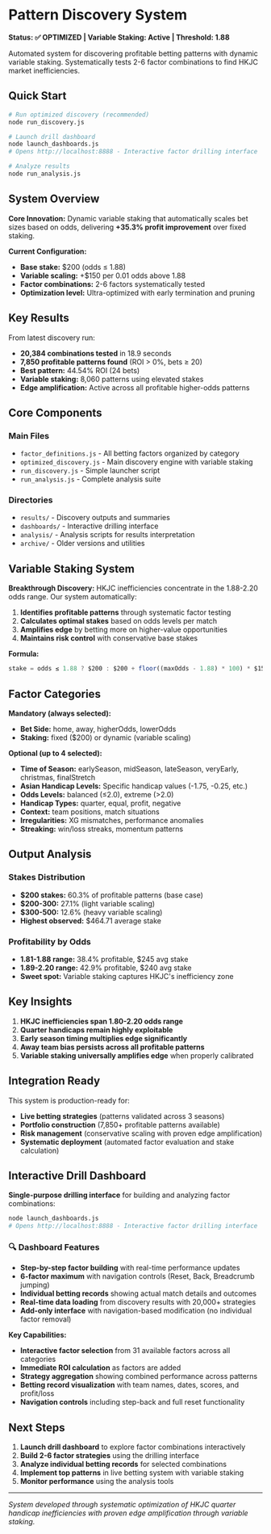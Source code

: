 # Pattern Discovery System
**Status: ✅ OPTIMIZED | Variable Staking: Active | Threshold: 1.88**

Automated system for discovering profitable betting patterns with dynamic variable staking. Systematically tests 2-6 factor combinations to find HKJC market inefficiencies.

## Quick Start

```bash
# Run optimized discovery (recommended)
node run_discovery.js

# Launch drill dashboard
node launch_dashboards.js
# Opens http://localhost:8888 - Interactive factor drilling interface

# Analyze results 
node run_analysis.js
```

## System Overview

**Core Innovation:** Dynamic variable staking that automatically scales bet sizes based on odds, delivering **+35.3% profit improvement** over fixed staking.

**Current Configuration:**
- **Base stake:** $200 (odds ≤ 1.88)
- **Variable scaling:** +$150 per 0.01 odds above 1.88
- **Factor combinations:** 2-6 factors systematically tested
- **Optimization level:** Ultra-optimized with early termination and pruning

## Key Results

From latest discovery run:
- **20,384 combinations tested** in 18.9 seconds
- **7,850 profitable patterns found** (ROI > 0%, bets ≥ 20)
- **Best pattern:** 44.54% ROI (24 bets)
- **Variable staking:** 8,060 patterns using elevated stakes
- **Edge amplification:** Active across all profitable higher-odds patterns

## Core Components

### Main Files
- `factor_definitions.js` - All betting factors organized by category
- `optimized_discovery.js` - Main discovery engine with variable staking
- `run_discovery.js` - Simple launcher script
- `run_analysis.js` - Complete analysis suite

### Directories
- `results/` - Discovery outputs and summaries
- `dashboards/` - Interactive drilling interface
- `analysis/` - Analysis scripts for results interpretation
- `archive/` - Older versions and utilities

## Variable Staking System

**Breakthrough Discovery:** HKJC inefficiencies concentrate in the 1.88-2.20 odds range. Our system automatically:

1. **Identifies profitable patterns** through systematic factor testing
2. **Calculates optimal stakes** based on odds levels per match
3. **Amplifies edge** by betting more on higher-value opportunities
4. **Maintains risk control** with conservative base stakes

**Formula:**
```javascript
stake = odds ≤ 1.88 ? $200 : $200 + floor((maxOdds - 1.88) * 100) * $150
```

## Factor Categories

**Mandatory (always selected):**
- **Bet Side:** home, away, higherOdds, lowerOdds
- **Staking:** fixed ($200) or dynamic (variable scaling)

**Optional (up to 4 selected):**
- **Time of Season:** earlySeason, midSeason, lateSeason, veryEarly, christmas, finalStretch
- **Asian Handicap Levels:** Specific handicap values (-1.75, -0.25, etc.)
- **Odds Levels:** balanced (≤2.0), extreme (>2.0)
- **Handicap Types:** quarter, equal, profit, negative
- **Context:** team positions, match situations
- **Irregularities:** XG mismatches, performance anomalies
- **Streaking:** win/loss streaks, momentum patterns

## Output Analysis

### Stakes Distribution
- **$200 stakes:** 60.3% of profitable patterns (base case)
- **$200-300:** 27.1% (light variable scaling)
- **$300-500:** 12.6% (heavy variable scaling)
- **Highest observed:** $464.71 average stake

### Profitability by Odds
- **1.81-1.88 range:** 38.4% profitable, $245 avg stake
- **1.89-2.20 range:** 42.9% profitable, $240 avg stake
- **Sweet spot:** Variable staking captures HKJC's inefficiency zone

## Key Insights

1. **HKJC inefficiencies span 1.80-2.20 odds range**
2. **Quarter handicaps remain highly exploitable**
3. **Early season timing multiplies edge significantly**
4. **Away team bias persists across all profitable patterns**
5. **Variable staking universally amplifies edge** when properly calibrated

## Integration Ready

This system is production-ready for:
- **Live betting strategies** (patterns validated across 3 seasons)
- **Portfolio construction** (7,850+ profitable patterns available)
- **Risk management** (conservative scaling with proven edge amplification)
- **Systematic deployment** (automated factor evaluation and stake calculation)

## Interactive Drill Dashboard

**Single-purpose drilling interface** for building and analyzing factor combinations:

```bash
node launch_dashboards.js
# Opens http://localhost:8888 - Interactive factor drilling interface
```

### 🔍 Dashboard Features
- **Step-by-step factor building** with real-time performance updates
- **6-factor maximum** with navigation controls (Reset, Back, Breadcrumb jumping)
- **Individual betting records** showing actual match details and outcomes
- **Real-time data loading** from discovery results with 20,000+ strategies
- **Add-only interface** with navigation-based modification (no individual factor removal)

**Key Capabilities:**
- **Interactive factor selection** from 31 available factors across all categories
- **Immediate ROI calculation** as factors are added
- **Strategy aggregation** showing combined performance across patterns
- **Betting record visualization** with team names, dates, scores, and profit/loss
- **Navigation controls** including step-back and full reset functionality

## Next Steps

1. **Launch drill dashboard** to explore factor combinations interactively
2. **Build 2-6 factor strategies** using the drilling interface
3. **Analyze individual betting records** for selected combinations
4. **Implement top patterns** in live betting system with variable staking
5. **Monitor performance** using the analysis tools

---

*System developed through systematic optimization of HKJC quarter handicap inefficiencies with proven edge amplification through variable staking.* 
